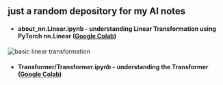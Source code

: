 ## just a random depository for my AI notes
* #### about_nn.Linear.ipynb - understanding Linear Transformation using PyTorch nn.Linear ([Google Colab](https://colab.research.google.com/rashlab/AI_School/blob/c72e8f511a16652495677e9f9cd34878574565f4/nn.Linear/about_nn.Linear.ipynb))
![basic linear transformation](filez/visual_nn.Linear.png)

* #### Transformer/Transformer.ipynb - understanding the Transformer ([Google Colab](https://colab.research.google.com/github/rashbit/AI_School/blob/main/Transformer/Transformer.ipynb))

